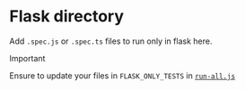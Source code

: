 # Flask directory
Add `.spec.js` or `.spec.ts` files to run only in flask here.

> [!IMPORTANT]
> Ensure to update your files in `FLASK_ONLY_TESTS` in
> [`run-all.js`](https://github.com/MetaMask/metamask-extension/blob/develop/test/e2e/run-all.js)